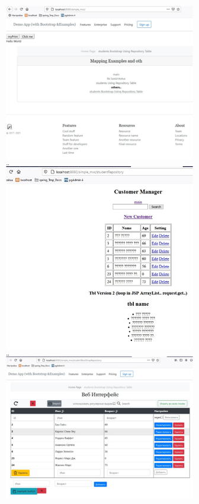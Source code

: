 ##### 

![Screenshot_1](img/Screenshot_1.jpg)
..
![Screenshot_2](img/Screenshot_2.jpg)
..
![Screenshot_3](img/Screenshot_3.jpg)
